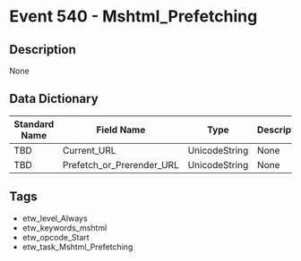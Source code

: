 # Event 540 - Mshtml_Prefetching

## Description
None

## Data Dictionary
|Standard Name|Field Name|Type|Description|Sample Value|
|---|---|---|---|---|
|TBD|Current_URL|UnicodeString|None|`None`|
|TBD|Prefetch_or_Prerender_URL|UnicodeString|None|`None`|

## Tags
* etw_level_Always
* etw_keywords_mshtml
* etw_opcode_Start
* etw_task_Mshtml_Prefetching